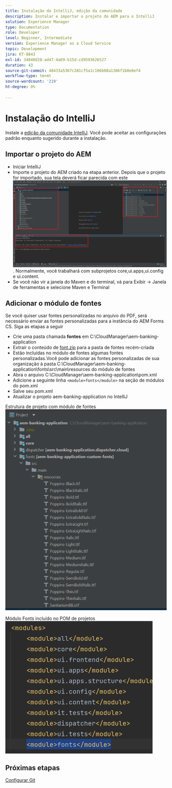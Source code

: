 ```yaml
---
title: Instalação do IntelliJ, edição da comunidade
description: Instalar e importar o projeto do AEM para o IntelliJ
solution: Experience Manager
type: Documentation
role: Developer
level: Beginner, Intermediate
version: Experience Manager as a Cloud Service
topic: Development
jira: KT-8843
exl-id: 34840d28-ad47-4a69-b15d-cd9593626527
duration: 43
source-git-commit: 48433a5367c281cf5a1c106b08a1306f1b0e8ef4
workflow-type: tm+mt
source-wordcount: '219'
ht-degree: 0%

---
```


# Instalação do IntelliJ

Instale a [edição da comunidade IntelliJ](https://www.jetbrains.com/idea/download/#section=windows). Você pode aceitar as configurações padrão enquanto sugerido durante a instalação.

## Importar o projeto do AEM

* Iniciar IntelliJ
* Importe o projeto do AEM criado na etapa anterior. Depois que o projeto for importado, sua tela deverá ficar parecida com este ![aem-banking-app](assets/aem-banking-app.png). Normalmente, você trabalhará com subprojetos core,ui.apps,ui.config e ui.content.
* Se você não vir a janela do Maven e do terminal, vá para Exibir -> Janela de ferramentas e selecione Maven e Terminal

## Adicionar o módulo de fontes

Se você quiser usar fontes personalizadas no arquivo do PDF, será necessário enviar as fontes personalizadas para a instância do AEM Forms CS. Siga as etapas a seguir

* Crie uma pasta chamada **fontes** em C:\CloudManager\aem-banking-application
* Extrair o conteúdo de [font.zip](assets/fonts.zip) para a pasta de fontes recém-criada
* Estão incluídas no módulo de fontes algumas fontes personalizadas.Você pode adicionar as fontes personalizadas de sua organização à pasta C:\CloudManager\aem-banking-application\fonts\src\main\resources do módulo de fontes
* Abra o arquivo C:\CloudManager\aem-banking-application\pom.xml
* Adicione a seguinte linha ```<module>fonts</module>``` na seção de módulos do pom.xml
* Salve seu pom.xml
* Atualizar o projeto aem-banking-application no IntelliJ

Estrutura de projeto com módulo de fontes
![módulo-fontes](assets/fonts-module.png)

Módulo Fonts incluído no POM de projetos
![fonts-pom](assets/fonts-module-pom.png)

## Próximas etapas

[Configurar Git](./setup-git.md)

